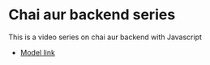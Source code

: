 # Chai aur backend series
This is a video series on chai aur backend with Javascript
- [Model link](https://app.eraser.io/workspace/YtPqZ1VogxGy1jzIDkzj?origin=share)